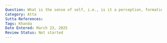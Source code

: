 ```yaml
---
Question: What is the sense of self, i.e., is it a perception, formation, or feeling?
Category: Atta
Sutta References:
Tags: Khanda
Date Entered: March 23, 2025
Review Status: Not started
---
```

